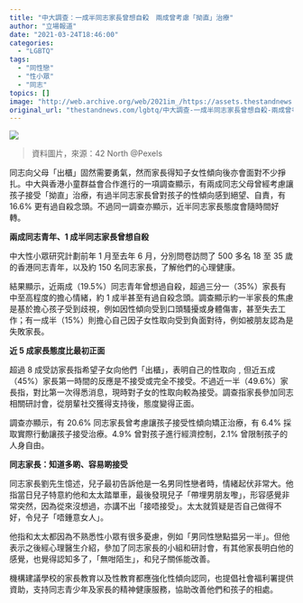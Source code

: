 ```yaml
---
title: "中大調查：一成半同志家長曾想自殺　兩成曾考慮「拗直」治療"
author: "立場報道"
date: "2021-03-24T18:46:00"
categories:
  - "LGBTQ"
tags:
  - "同性戀"
  - "性小眾"
  - "同志"
topics: []
image: "http://web.archive.org/web/2021im_/https://assets.thestandnews.com/media/photos/0_LAiaW_oNbe37C.jpg"
original_url: "thestandnews.com/lgbtq/中大調查-一成半同志家長曾想自殺-兩成曾考慮-拗直-治療"
---
```

![](http://web.archive.org/web/2021im_/https://assets.thestandnews.com/media/photos/0_LAiaW_oNbe37C.jpg)
> 資料圖片，來源：42 North @Pexels

同志向父母「出櫃」固然需要勇氣，然而家長得知子女性傾向後亦會面對不少掙扎。中大與香港小童群益會合作進行的一項調查顯示，有兩成同志父母曾經考慮讓孩子接受「拗直」治療，有過半同志家長曾對孩子的性傾向感到絕望、自責，有 16.6% 更有過自殺念頭。不過同一調查亦顯示，近半同志家長態度會隨時間好轉。

**兩成同志青年、1 成半同志家長曾想自殺** 

中大性小眾研究計劃前年 1 月至去年 6 月，分別問卷訪問了 500 多名 18 至 35 歲的香港同志青年，以及約 150 名同志家長，了解他們的心理健康。

結果顯示，近兩成（19.5%）同志青年曾想過自殺，超過三分一（35%）家長有中至高程度的擔心情緒，約 1 成半甚至有過自殺念頭。調查顯示約一半家長的焦慮是基於擔心孩子受到歧視，例如因性傾向受到口頭騷擾或身體傷害，甚至失去工作；有一成半（15%）則擔心自己因子女性取向受到負面對待，例如被朋友認為是失敗家長。

**近 5 成家長態度比最初正面**

超過 8 成受訪家長指希望子女向他們「出櫃」，表明自己的性取向﹐但近五成（45%）家長第一時間的反應是不接受或完全不接受。不過近一半（49.6%）家長指，對比第一次得悉消息，現時對子女的性取向較為接受。調查指家長參加同志相關研討會，從朋輩社交獲得支持後，態度變得正面。

調查亦顯示，有 20.6% 同志家長曾考慮讓孩子接受性傾向矯正治療，有 6.4% 採取實際行動讓孩子接受治療。4.9% 曾對孩子進行經濟控制，2.1% 曾限制孩子的人身自由。

**同志家長：知道多啲、容易啲接受**

同志家長劉先生憶述，兒子最初告訴他是一名男同性戀者時，情緒起伏非常大。他指當日兒子特意約他和太太踏單車，最後發現兒子「帶埋男朋友嚟」，形容感覺非常突然，因為從來沒想過，亦講不出「接唔接受」。太太就質疑是否自己做得不好，令兒子「唔鍾意女人」。

他指和太太都因為不熟悉性小眾有很多憂慮，例如「男同性戀點揾另一半」。但他表示之後經心理醫生介紹，參加了同志家長的小組和研討會，有其他家長明白他的感覺，也覺得認知多了，「無咁陌生」，和兒子關係能改善。

機構建議學校的家長教育以及性教育都應強化性傾向認同，也提倡社會福利署提供資助，支持同志青少年及家長的精神健康服務，協助改善他們和孩子的相處。